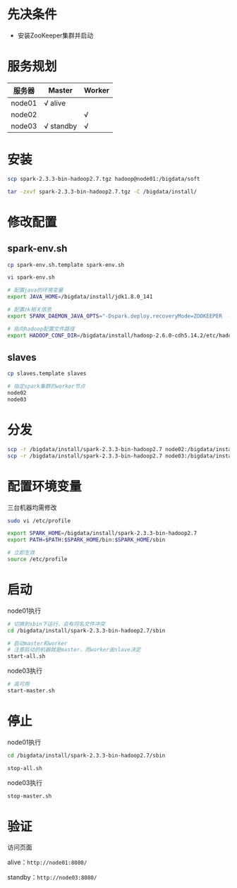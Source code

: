 # 先决条件

- 安装ZooKeeper集群并启动



# 服务规划

| 服务器 | Master          | Worker  |
| ------ | --------------- | ------- |
| node01 | &radic; alive   |         |
| node02 |                 | &radic; |
| node03 | &radic; standby | &radic; |



# 安装

```bash
scp spark-2.3.3-bin-hadoop2.7.tgz hadoop@node01:/bigdata/soft

tar -zxvf spark-2.3.3-bin-hadoop2.7.tgz -C /bigdata/install/
```



# 修改配置

## spark-env.sh

```bash
cp spark-env.sh.template spark-env.sh

vi spark-env.sh

# 配置java的环境变量
export JAVA_HOME=/bigdata/install/jdk1.8.0_141

# 配置zk相关信息
export SPARK_DAEMON_JAVA_OPTS="-Dspark.deploy.recoveryMode=ZOOKEEPER  -Dspark.deploy.zookeeper.url=node01:2181,node02:2181,node03:2181  -Dspark.deploy.zookeeper.dir=/spark"

# 指向hadoop配置文件路径
export HADOOP_CONF_DIR=/bigdata/install/hadoop-2.6.0-cdh5.14.2/etc/hadoop
```



## slaves

```bash
cp slaves.template slaves

# 指定spark集群的worker节点
node02
node03
```



# 分发

```bash
scp -r /bigdata/install/spark-2.3.3-bin-hadoop2.7 node02:/bigdata/install
scp -r /bigdata/install/spark-2.3.3-bin-hadoop2.7 node03:/bigdata/install
```



# 配置环境变量

三台机器均需修改

```bash
sudo vi /etc/profile

export SPARK_HOME=/bigdata/install/spark-2.3.3-bin-hadoop2.7
export PATH=$PATH:$SPARK_HOME/bin:$SPARK_HOME/sbin

# 立即生效
source /etc/profile
```



# 启动

node01执行

```bash
# 切换到sbin下运行，会有同名文件冲突
cd /bigdata/install/spark-2.3.3-bin-hadoop2.7/sbin

# 启动master和worker
# 注意启动的机器就是master，而worker由slave决定
start-all.sh
```



node03执行

```bash
# 高可用
start-master.sh
```



# 停止

node01执行

```bash
cd /bigdata/install/spark-2.3.3-bin-hadoop2.7/sbin

stop-all.sh
```



node03执行

```bash
stop-master.sh
```



# 验证

访问页面

alive：`http://node01:8080/`

standby：`http://node03:8080/`

